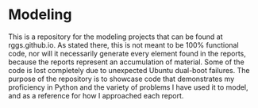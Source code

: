 # Modeling
 This is a repository for the modeling projects that can be found at rggs.github.io. As stated there, this is not meant to be 100% functional code, nor will it necessarily generate every element found in the reports, because the reports represent an accumulation of material. Some of the code is lost completely due to unexpected Ubuntu dual-boot failures. The purpose of the repository is to showcase code that demonstrates my proficiency in Python and the variety of problems I have used it to model, and as a reference for how I approached each report.
